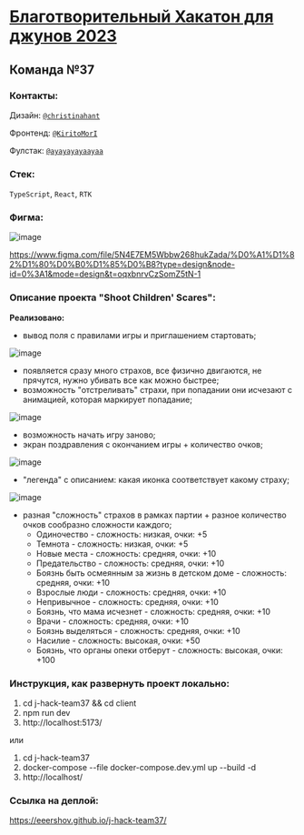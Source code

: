 # [Благотворительный Хакатон для джунов 2023](https://jun-hackaton-landing.vercel.app/)

## Команда №37

### Контакты:

Дизайн: [`@christinahant`](https://t.me/christinahant)

Фронтенд: [`@KiritoMorI`](https://t.me/KiritoMorI)

Фулстак: [`@ayayayayaayaa`](https://t.me/ayayayayaayaa)

### Стек:
`TypeScript`, `React`, `RTK`

### Фигма:
![image](https://github.com/eeershov/j-hack-team37/assets/150457630/3c3e841c-e1c9-4177-ab60-86c76d5bfd2a)

https://www.figma.com/file/5N4E7EM5Wbbw268hukZada/%D0%A1%D1%82%D1%80%D0%B0%D1%85%D0%B8?type=design&node-id=0%3A1&mode=design&t=oqxbnrvCzSomZ5tN-1

### Описание проекта **"Shoot Children' Scares"**:

**Реализовано:**
- вывод поля с правилами игры и приглашением стартовать;

![image](https://github.com/eeershov/j-hack-team37/assets/150457630/3eaef86f-d9a3-49ef-8fc1-d690f2d55f39)

- появляется сразу много страхов, все физично двигаются, не прячутся, нужно убивать все как можно быстрее;
- возможность "отстреливать" страхи, при попадании они исчезают с анимацией, которая маркирует попадание;

![image](https://github.com/eeershov/j-hack-team37/assets/150457630/6cfd394b-f0b6-4e12-b7b7-3b6380a48b56)

- возможность начать игру заново;
- экран поздравления с окончанием игры + количество очков;

![image](https://github.com/eeershov/j-hack-team37/assets/150457630/81bf996a-87b7-4c40-abbb-47c200b3c78e)

- "легенда" с описанием: какая иконка соответствует какому страху;

![image](https://github.com/eeershov/j-hack-team37/assets/150457630/87694375-ca7b-4894-bbd5-576a3a54de93)

- разная "сложность" страхов в рамках партии + разное количество очков сообразно сложности каждого;
  - Одиночество - сложность: низкая, очки: +5
  - Темнота - сложность: низкая, очки: +5
  - Новые места - сложность: средняя, очки: +10
  - Предательство - сложность: средняя, очки: +10
  - Боязнь быть осмеянным за жизнь в детском доме - сложность: средняя, очки: +10
  - Взрослые люди - сложность: средняя, очки: +10
  - Непривычное - сложность: средняя, очки: +10
  - Боязнь, что мама исчезнет - сложность: средняя, очки: +10
  - Врачи - сложность: средняя, очки: +10
  - Боязнь выделяться - сложность: средняя, очки: +10
  - Насилие - сложность: высокая, очки: +50
  - Боязнь, что органы опеки отберут - сложность: высокая, очки: +100

### Инструкция, как развернуть проект локально:
1. cd j-hack-team37 && cd client
2. npm run dev
3. http://localhost:5173/

или

1. cd j-hack-team37
2. docker-compose --file docker-compose.dev.yml up --build -d
3. http://localhost/

### Ссылка на деплой:
https://eeershov.github.io/j-hack-team37/
